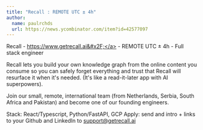 ```yaml
---
title: "Recall : REMOTE UTC ± 4h"
author:
  name: paulrchds
  url: https://news.ycombinator.com/item?id=42577097
---
```

Recall - <a href="https:&#x2F;&#x2F;www.getrecall.ai&#x2F;" rel="nofollow">https:&#x2F;&#x2F;www.getrecall.ai&#x2F;</a> - REMOTE UTC ± 4h - Full stack engineer

Recall lets you build your own knowledge graph from the online content you consume so you can safely forget everything and trust that Recall will resurface it when it&#x27;s needed. (It&#x27;s like a read-it-later app with AI superpowers).

Join our small, remote, international team (from Netherlands, Serbia, South Africa and Pakistan) and become one of our founding engineers.

Stack: React&#x2F;Typescript, Python&#x2F;FastAPI, GCP
Apply: send and intro + links to your Github and LinkedIn to support@getrecall.ai
<JobApplication />
